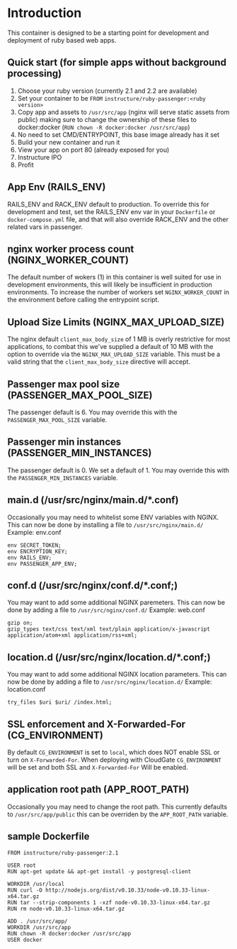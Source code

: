 # Introduction
This container is designed to be a starting point for development and
deployment of ruby based web apps.

## Quick start (for simple apps without background processing)
1. Choose your ruby version (currently 2.1 and 2.2 are available)
2. Set your container to be `FROM` `instructure/ruby-passenger:<ruby version>`
3. Copy app and assets to `/usr/src/app` (nginx will serve static assets from public)
making sure to change the ownership of these files to docker:docker (`RUN chown -R docker:docker /usr/src/app`)
4. No need to set CMD/ENTRYPOINT, this base image already has it set
5. Build your new container and run it
6. View your app on port 80 (already exposed for you)
7. Instructure IPO
8. Profit

## App Env (RAILS_ENV)
RAILS_ENV and RACK_ENV default to production. To override this for
development and test, set the RAILS_ENV env var in your `Dockerfile` or
`docker-compose.yml` file, and that will also override RACK_ENV and the
other related vars in passenger.

## nginx worker process count (NGINX_WORKER_COUNT)
The default number of wokers (1) in this container is well suited for use
in development environments, this will likely be insufficient in production
environments. To increase the number of workers set `NGINX_WORKER_COUNT` in
the environment before calling the entrypoint script.

## Upload Size Limits (NGINX_MAX_UPLOAD_SIZE)
The nginx default `client_max_body_size` of 1 MB is overly restrictive for
most applications, to combat this we've supplied a default of 10 MB with
the option to override via the `NGINX_MAX_UPLOAD_SIZE` variable. This must
be a valid string that the `client_max_body_size` directive will accept.

## Passenger max pool size (PASSENGER_MAX_POOL_SIZE)
The passenger default is 6. You may override this with the
`PASSENGER_MAX_POOL_SIZE` variable.

## Passenger min instances (PASSENGER_MIN_INSTANCES)
The passenger default is 0. We set a default of 1. You may override this with the
`PASSENGER_MIN_INSTANCES` variable.

## main.d (/usr/src/nginx/main.d/*.conf)
Occasionally you may need to whitelist some ENV variables with NGINX. This
can now be done by installing a file to `/usr/src/nginx/main.d/`
Example: env.conf
```
env SECRET_TOKEN;
env ENCRYPTION_KEY;
env RAILS_ENV;
env PASSENGER_APP_ENV;
```

## conf.d (/usr/src/nginx/conf.d/*.conf;)
You may want to add some additional NGINX paremeters. This can now
be done by adding a file to `/usr/src/nginx/conf.d/`
Example: web.conf

```
gzip on;
gzip_types text/css text/xml text/plain application/x-javascript application/atom+xml application/rss+xml;
```

## location.d (/usr/src/nginx/location.d/*.conf;)
You may want to add some additional NGINX location parameters. This can now
be done by adding a file to `/usr/src/nginx/location.d/`
Example: location.conf

```
try_files $uri $uri/ /index.html;
```
## SSL enforcement and X-Forwarded-For  (CG_ENVIRONMENT)
By default `CG_ENVIRONMENT` is set to `local`, which does NOT enable SSL or turn on `X-Forwarded-For`.
When deploying with CloudGate `CG_ENVIRONMENT` will be set and both SSL and `X-Forwarded-For` Will be enabled.

## application root path (APP_ROOT_PATH)
Occasionally you may need to change the root path. This currently defaults to
`/usr/src/app/public` this can be overriden by the `APP_ROOT_PATH` variable.

## sample Dockerfile
 	FROM instructure/ruby-passenger:2.1

	USER root
	RUN apt-get update && apt-get install -y postgresql-client

	WORKDIR /usr/local
	RUN curl -O http://nodejs.org/dist/v0.10.33/node-v0.10.33-linux-x64.tar.gz
	RUN tar --strip-components 1 -xzf node-v0.10.33-linux-x64.tar.gz
	RUN rm node-v0.10.33-linux-x64.tar.gz

	ADD . /usr/src/app/
	WORKDIR /usr/src/app
	RUN chown -R docker:docker /usr/src/app
	USER docker
